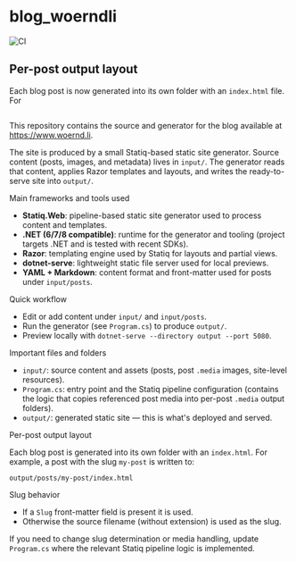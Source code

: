 # blog_woerndli
![CI](https://github.com/woerndlit/blog_woerndli/workflows/CI/badge.svg)

## Per-post output layout

Each blog post is now generated into its own folder with an `index.html` file. For
```
```

This repository contains the source and generator for the blog available at
https://www.woernd.li.

The site is produced by a small Statiq-based static site generator. Source
content (posts, images, and metadata) lives in `input/`. The generator reads
that content, applies Razor templates and layouts, and writes the ready-to-serve
site into `output/`.

Main frameworks and tools used
- **Statiq.Web**: pipeline-based static site generator used to process content
	and templates.
- **.NET (6/7/8 compatible)**: runtime for the generator and tooling (project
	targets .NET and is tested with recent SDKs).
- **Razor**: templating engine used by Statiq for layouts and partial views.
- **dotnet-serve**: lightweight static file server used for local previews.
- **YAML + Markdown**: content format and front-matter used for posts under
	`input/posts`.

Quick workflow
- Edit or add content under `input/` and `input/posts`.
- Run the generator (see `Program.cs`) to produce `output/`.
- Preview locally with `dotnet-serve --directory output --port 5080`.

Important files and folders
- `input/`: source content and assets (posts, post `.media` images, site-level
	resources).
- `Program.cs`: entry point and the Statiq pipeline configuration (contains the
	logic that copies referenced post media into per-post `.media` output
	folders).
- `output/`: generated static site — this is what's deployed and served.

Per-post output layout

Each blog post is generated into its own folder with an `index.html`. For
example, a post with the slug `my-post` is written to:

```
output/posts/my-post/index.html
```

Slug behavior
- If a `Slug` front-matter field is present it is used.
- Otherwise the source filename (without extension) is used as the slug.

If you need to change slug determination or media handling, update
`Program.cs` where the relevant Statiq pipeline logic is implemented.
